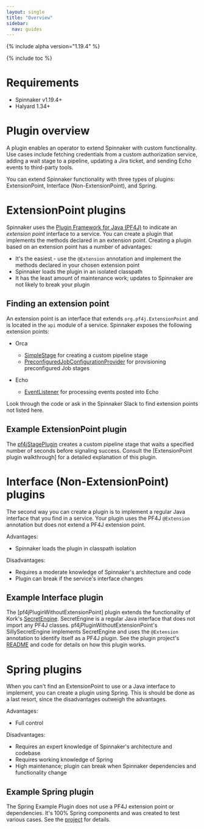 ```yaml
---
layout: single
title: "Overview"
sidebar:
  nav: guides
---
```


{% include alpha version="1.19.4" %}


{% include toc %}


# Requirements

* Spinnaker v1.19.4+
* Halyard 1.34+

# Plugin overview

A plugin enables an operator to extend Spinnaker with custom functionality. Use cases include fetching credentials from a custom authorization service, adding a wait stage to a pipeline, updating a Jira ticket, and sending Echo events to third-party tools.

You can extend Spinnaker functionality with three types of plugins: ExtensionPoint, Interface (Non-ExtensionPoint), and Spring.

# ExtensionPoint plugins

Spinnaker uses the [Plugin Framework for Java (PF4J)](https://github.com/pf4j/pf4j) to indicate an _extension point_ interface to a service. You can create a plugin that implements the methods declared in an extension point.  Creating a plugin based on an extension point has a number of advantages:

* It's the easiest - use the `@Extension` annotation and implement the methods declared in your chosen extension point
* Spinnaker loads the plugin in an isolated classpath
* It has the least amount of maintenance work; updates to Spinnaker are not likely to break your plugin

## Finding an extension point

An extension point is an interface that extends `org.pf4j.ExtensionPoint` and is located in the `api` module of a service. Spinnaker exposes the following extension points:

* Orca
  - [SimpleStage](https://github.com/spinnaker/orca/blob/ab89a0d7f847205ccd62e70f8a714040a8621ee7/orca-api/src/main/java/com/netflix/spinnaker/orca/api/SimpleStage.java) for creating a custom pipeline stage
  - [PreconfiguredJobConfigurationProvider](https://github.com/spinnaker/orca/blob/master/orca-api/src/main/java/com/netflix/spinnaker/orca/api/preconfigured/jobs/PreconfiguredJobConfigurationProvider.java) for provisioning preconfigured Job stages

* Echo
  - [EventListener](https://github.com/spinnaker/echo/blob/master/echo-api/src/main/java/com/netflix/spinnaker/echo/api/events/EventListener.java) for processing events posted into Echo

Look through the code or ask in the Spinnaker Slack to find extension points not listed here.

## Example ExtensionPoint plugin

The [pf4jStagePlugin](https://github.com/spinnaker-plugin-examples/pf4jStagePlugin) creates a custom pipeline stage that waits a specified number of seconds before signaling success. Consult the [ExtensionPoint plugin walkthrough] for a detailed explanation of this plugin.

# Interface (Non-ExtensionPoint) plugins

The second way you can create a plugin is to implement a regular Java interface that you find in a service. Your plugin uses the PF4J `@Extension` annotation but does not extend a PF4J extension point.    

Advantages:
* Spinnaker loads the plugin in classpath isolation

Disadvantages:
* Requires a moderate knowledge of Spinnaker's architecture and code
* Plugin can break if the service's interface changes

## Example Interface plugin

The [pf4jPluginWithoutExtensionPoint] plugin extends the functionality of Kork's [SecretEngine](https://github.com/spinnaker/kork/blob/5c5bf12a54ca840b7c6c9f4a57cf3c445ddd910e/kork-secrets/src/main/java/com/netflix/spinnaker/kork/secrets/SecretEngine.java). SecretEngine is a regular Java interface that does not import any PF4J classes. pf4jPluginWithoutExtensionPoint's SillySecretEngine implements SecretEngine and uses the `@Extension` annotation to identify itself as a PF4J plugin. See the plugin project's [README]( https://github.com/spinnaker-plugin-examples/pf4jPluginWithoutExtensionPoint) and code for details on how this plugin works.

# Spring plugins

When you can't find an ExtensionPoint to use or a Java interface to implement, you can create a plugin using Spring. This is should be done as a last resort, since the disadvantages outweigh the advantages.

Advantages:

* Full control

Disadvantages:

* Requires an expert knowledge of Spinnaker's architecture and codebase
* Requires working knowledge of Spring
* High maintenance; plugin can break when Spinnaker dependencies and functionality change


## Example Spring plugin

The Spring Example Plugin does not use a PF4J extension point or dependencies. It's 100% Spring components and was created to test various cases. See the [project]([https://github.com/spinnaker-plugin-examples/springExamplePlugin]) for details.
